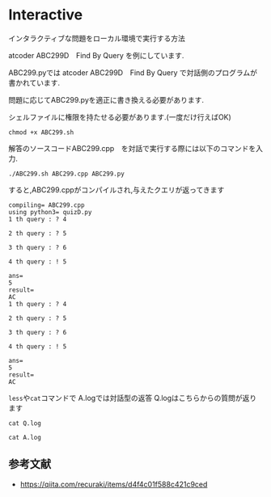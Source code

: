 # Interactive

インタラクティブな問題をローカル環境で実行する方法


 atcoder ABC299D　Find By Query を例にしています.


ABC299.pyでは atcoder ABC299D　Find By Query
で対話側のプログラムが書かれています.

問題に応じてABC299.pyを適正に書き換える必要があります.


シェルファイルに権限を持たせる必要があります.(一度だけ行えばOK)
```
chmod +x ABC299.sh
```

解答のソースコードABC299.cpp　を対話で実行する際には以下のコマンドを入力.
```
./ABC299.sh ABC299.cpp ABC299.py
```

すると,ABC299.cppがコンパイルされ,与えたクエリが返ってきます
```
compiling= ABC299.cpp
using python3= quizD.py
1 th query : ? 4

2 th query : ? 5

3 th query : ? 6

4 th query : ! 5

ans=
5
result=
AC
1 th query : ? 4

2 th query : ? 5

3 th query : ? 6

4 th query : ! 5

ans=
5
result=
AC
```

`less`や`cat`コマンドで A.logでは対話型の返答
Q.logはこちらからの質問が返ります
```
cat Q.log
```
```
cat A.log
```



## 参考文献
- https://qiita.com/recuraki/items/d4f4c01f588c421c9ced